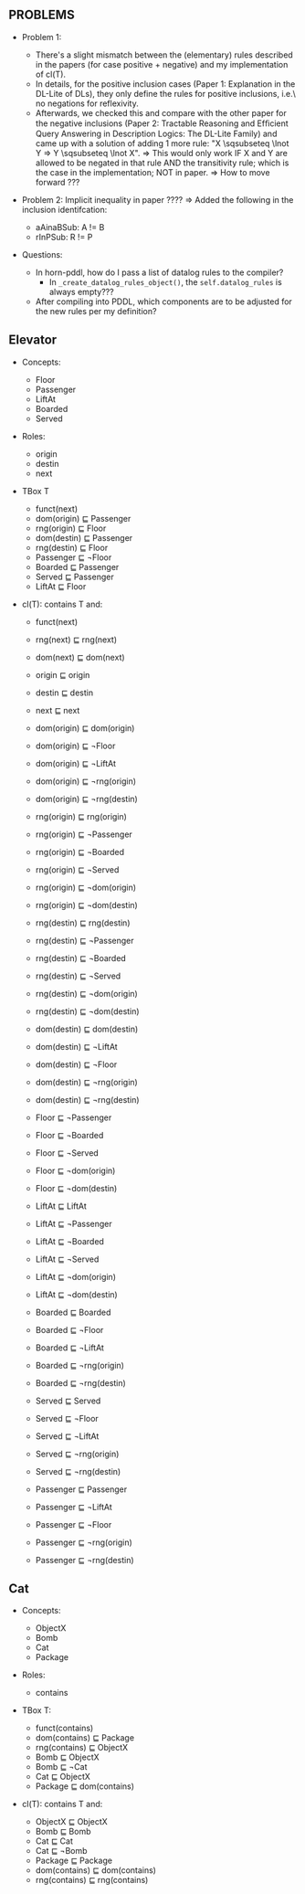 ## PROBLEMS

* Problem 1:
    - There's a slight mismatch between the (elementary) rules described in the papers (for case positive + negative) and my implementation of cl(T).
    - In details, for the positive inclusion cases (Paper 1: Explanation in the DL-Lite of DLs), they only define the rules for positive inclusions, i.e.\ no negations for reflexivity.
    - Afterwards, we checked this and compare with the other paper for the negative inclusions (Paper 2: Tractable Reasoning and Efﬁcient Query Answering in Description Logics: The DL-Lite Family) and came up with a solution of adding 1 more rule: "X \sqsubseteq \lnot Y => Y \sqsubseteq \lnot X".
    => This would only work IF X and Y are allowed to be negated in that rule AND the transitivity rule; which is the case in the implementation; NOT in paper.
    => How to move forward ???

* Problem 2: Implicit inequality in paper ???? => Added the following in the inclusion identifcation:
    - aAinaBSub: A != B
    - rInPSub: R != P

* Questions:
    - In horn-pddl, how do I pass a list of datalog rules to the compiler?
        - In `_create_datalog_rules_object()`, the `self.datalog_rules` is always empty???
    - After compiling into PDDL, which components are to be adjusted for the new rules per my definition?


## Elevator

* Concepts:
    - Floor
    - Passenger
    - LiftAt
    - Boarded
    - Served

* Roles:
    - origin
    - destin
    - next

* TBox T
    - funct(next)
    - dom(origin) ⊑ Passenger
    - rng(origin) ⊑ Floor
    - dom(destin) ⊑ Passenger
    - rng(destin) ⊑ Floor
    - Passenger ⊑ ¬Floor
    - Boarded ⊑ Passenger
    - Served ⊑ Passenger
    - LiftAt ⊑ Floor

* cl(T): contains T and:
    - funct(next)
    - rng(next) ⊑ rng(next)
    - dom(next) ⊑ dom(next)
    - origin ⊑ origin
    - destin ⊑ destin
    - next ⊑ next

    - dom(origin) ⊑ dom(origin)
    - dom(origin) ⊑ ¬Floor
    - dom(origin) ⊑ ¬LiftAt
    - dom(origin) ⊑ ¬rng(origin)
    - dom(origin) ⊑ ¬rng(destin)

    - rng(origin) ⊑ rng(origin)
    - rng(origin) ⊑ ¬Passenger
    - rng(origin) ⊑ ¬Boarded
    - rng(origin) ⊑ ¬Served
    - rng(origin) ⊑ ¬dom(origin)
    - rng(origin) ⊑ ¬dom(destin)

    - rng(destin) ⊑ rng(destin)
    - rng(destin) ⊑ ¬Passenger
    - rng(destin) ⊑ ¬Boarded
    - rng(destin) ⊑ ¬Served
    - rng(destin) ⊑ ¬dom(origin)
    - rng(destin) ⊑ ¬dom(destin)

    - dom(destin) ⊑ dom(destin)
    - dom(destin) ⊑ ¬LiftAt
    - dom(destin) ⊑ ¬Floor
    - dom(destin) ⊑ ¬rng(origin)
    - dom(destin) ⊑ ¬rng(destin)

    - Floor ⊑ ¬Passenger
    - Floor ⊑ ¬Boarded
    - Floor ⊑ ¬Served
    - Floor ⊑ ¬dom(origin)
    - Floor ⊑ ¬dom(destin)

    - LiftAt ⊑ LiftAt
    - LiftAt ⊑ ¬Passenger
    - LiftAt ⊑ ¬Boarded
    - LiftAt ⊑ ¬Served
    - LiftAt ⊑ ¬dom(origin)
    - LiftAt ⊑ ¬dom(destin)

    - Boarded ⊑ Boarded
    - Boarded ⊑ ¬Floor
    - Boarded ⊑ ¬LiftAt
    - Boarded ⊑ ¬rng(origin)
    - Boarded ⊑ ¬rng(destin)

    - Served ⊑ Served
    - Served ⊑ ¬Floor
    - Served ⊑ ¬LiftAt
    - Served ⊑ ¬rng(origin)
    - Served ⊑ ¬rng(destin)

    - Passenger ⊑ Passenger
    - Passenger ⊑ ¬LiftAt
    - Passenger ⊑ ¬Floor
    - Passenger ⊑ ¬rng(origin)
    - Passenger ⊑ ¬rng(destin)


## Cat

* Concepts:
    - ObjectX
    - Bomb
    - Cat
    - Package

* Roles:
    - contains


* TBox T:
    - funct(contains)
    - dom(contains) ⊑ Package
    - rng(contains) ⊑ ObjectX
    - Bomb ⊑ ObjectX
    - Bomb ⊑ ¬Cat
    - Cat ⊑ ObjectX
    - Package ⊑ dom(contains)


* cl(T): contains T and:
    - ObjectX ⊑ ObjectX
    - Bomb ⊑ Bomb
    - Cat ⊑ Cat
    - Cat ⊑ ¬Bomb
    - Package ⊑ Package
    - dom(contains) ⊑ dom(contains)
    - rng(contains) ⊑ rng(contains)
